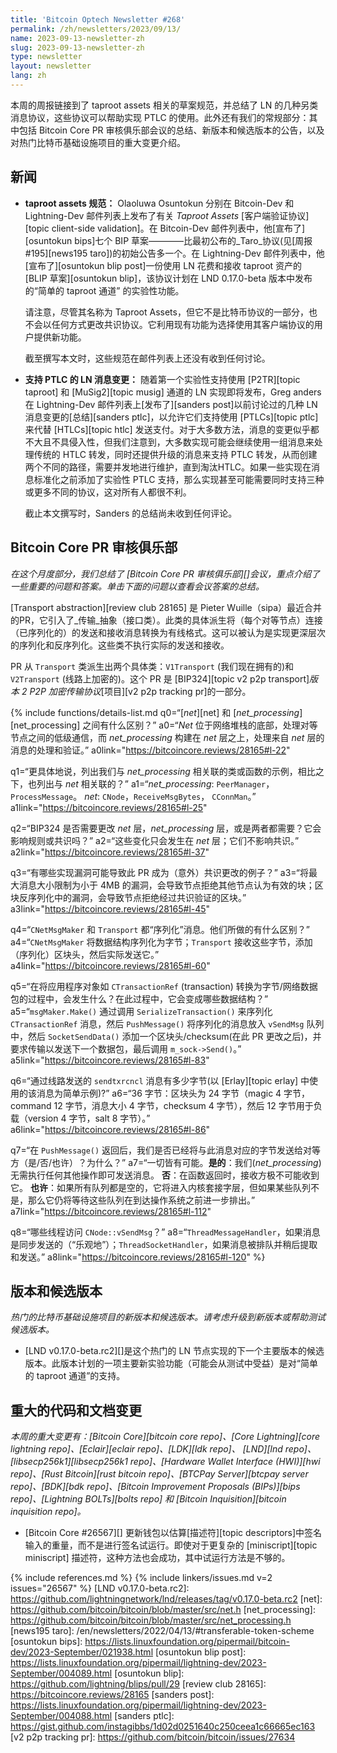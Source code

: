 ```yaml
---
title: 'Bitcoin Optech Newsletter #268'
permalink: /zh/newsletters/2023/09/13/
name: 2023-09-13-newsletter-zh
slug: 2023-09-13-newsletter-zh
type: newsletter
layout: newsletter
lang: zh
---
```

本周的周报链接到了 taproot assets 相关的草案规范，并总结了 LN 的几种另类消息协议，这些协议可以帮助实现 PTLC 的使用。此外还有我们的常规部分：其中包括 Bitcoin Core PR 审核俱乐部会议的总结、新版本和候选版本的公告，以及对热门比特币基础设施项目的重大变更介绍。

## 新闻

- **taproot assets 规范：** Olaoluwa Osuntokun 分别在 Bitcoin-Dev 和 Lightning-Dev 邮件列表上发布了有关 _Taproot Assets_ [客户端验证协议][topic client-side validation]。在 Bitcoin-Dev 邮件列表中，他[宣布了][osuntokun bips]七个 BIP 草案————比最初公布的_Taro_协议(见[周报 #195][news195 taro])的初始公告多一个。在 Lightning-Dev 邮件列表中，他[宣布了][osuntokun blip post]一份使用 LN 花费和接收 taproot 资产的 [BLIP 草案][osuntokun blip]，该协议计划在 LND 0.17.0-beta 版本中发布的“简单的 taproot 通道” 的实验性功能。 

    请注意，尽管其名称为 Taproot Assets，但它不是比特币协议的一部分，也不会以任何方式更改共识协议。它利用现有功能为选择使用其客户端协议的用户提供新功能。

    截至撰写本文时，这些规范在邮件列表上还没有收到任何讨论。

- **支持 PTLC 的 LN 消息变更：** 随着第一个实验性支持使用 [P2TR][topic taproot] 和 [MuSig2][topic musig] 通道的 LN 实现即将发布，Greg anders 在 Lightning-Dev 邮件列表上[发布了][sanders post]以前讨论过的几种 LN 消息变更的[总结][sanders ptlc]，以允许它们支持使用 [PTLCs][topic ptlc] 来代替 [HTLCs][topic htlc] 发送支付。对于大多数方法，消息的变更似乎都不大且不具侵入性，但我们注意到，大多数实现可能会继续使用一组消息来处理传统的 HTLC 转发，同时还提供升级的消息来支持 PTLC 转发，从而创建两个不同的路径，需要并发地进行维护，直到淘汰HTLC。如果一些实现在消息标准化之前添加了实验性 PTLC 支持，那么实现甚至可能需要同时支持三种或更多不同的协议，这对所有人都很不利。

    截止本文撰写时，Sanders 的总结尚未收到任何评论。

## Bitcoin Core PR 审核俱乐部

*在这个月度部分，我们总结了 [Bitcoin Core PR 审核俱乐部][]会议，重点介绍了一些重要的问题和答案。单击下面的问题以查看会议答案的总结。*

[Transport abstraction][review club 28165] 是 Pieter Wuille（sipa）最近合并的PR，它引入了_传输_抽象（接口类）。此类的具体派生将（每个对等节点）连接（已序列化的）的发送和接收消息转换为有线格式。这可以被认为是实现更深层次的序列化和反序列化。这些类不执行实际的发送和接收。

PR 从 `Transport` 类派生出两个具体类：`V1Transport` (我们现在拥有的)和 `V2Transport` (线路上加密的)。这个 PR 是 [BIP324][topic v2 p2p transport]_版本 2 P2P 加密传输协议_[项目][v2 p2p tracking pr]的一部分。

{% include functions/details-list.md
  q0=“[*net*][net] 和 [*net_processing*][net_processing] 之间有什么区别？”
  a0=“*Net* 位于网络堆栈的底部，处理对等节点之间的低级通信，而 *net_processing* 构建在 *net* 层之上，处理来自 *net* 层的消息的处理和验证。”
  a0link="https://bitcoincore.reviews/28165#l-22"

  q1=“更具体地说，列出我们与 *net_processing* 相关联的类或函数的示例，相比之下，也列出与 *net* 相关联的？”
  a1=“*net_processing*: `PeerManager`，`ProcessMessage`。
      *net*: `CNode`，`ReceiveMsgBytes`， `CConnMan`。”
  a1link="https://bitcoincore.reviews/28165#l-25"

  q2=“BIP324 是否需要更改 *net* 层，*net_processing* 层，或是两者都需要？它会影响规则或共识吗？”
  a2=“这些变化只会发生在 *net* 层；它们不影响共识。”
  a2link="https://bitcoincore.reviews/28165#l-37"

  q3=“有哪些实现漏洞可能导致此 PR 成为（意外）共识更改的例子？”
  a3=“将最大消息大小限制为小于 4MB 的漏洞，会导致节点拒绝其他节点认为有效的块；区块反序列化中的漏洞，会导致节点拒绝经过共识验证的区块。”
  a3link="https://bitcoincore.reviews/28165#l-45"

  q4=“`CNetMsgMaker` 和 `Transport` 都“序列化”消息。他们所做的有什么区别？”
  a4=“`CNetMsgMaker` 将数据结构序列化为字节；`Transport` 接收这些字节，添加（序列化）区块头，然后实际发送它。”
  a4link="https://bitcoincore.reviews/28165#l-60"

  q5=“在将应用程序对象如 `CTransactionRef` (transaction) 转换为字节/网络数据包的过程中，会发生什么？在此过程中，它会变成哪些数据结构？”
  a5=“`msgMaker.Make()` 通过调用 `SerializeTransaction()` 来序列化 `CTransactionRef` 消息，然后 `PushMessage()` 将序列化的消息放入 `vSendMsg` 队列中，然后 `SocketSendData()` 添加一个区块头/checksum(在此 PR 更改之后)，并要求传输以发送下一个数据包，最后调用 `m_sock->Send()`。”
  a5link="https://bitcoincore.reviews/28165#l-83"

  q6=“通过线路发送的 `sendtxrcncl` 消息有多少字节(以 [Erlay][topic erlay] 中使用的该消息为简单示例)?”
  a6=“36 字节：区块头为 24 字节（magic 4 字节，command 12 字节，消息大小 4 字节，checksum 4 字节），然后 12 字节用于负载（version 4 字节，salt 8 字节）。”
  a6link="https://bitcoincore.reviews/28165#l-86"

  q7=“在 `PushMessage()` 返回后，我们是否已经将与此消息对应的字节发送给对等方（是/否/也许）？为什么？”
  a7=“一切皆有可能。**是的**：我们(*net_processing*)无需执行任何其他操作即可发送消息。
      **否**：在函数返回时，接收方极不可能收到它。
      **也许**：如果所有队列都是空的，它将进入内核套接字层，但如果某些队列不是，那么它仍将等待这些队列在到达操作系统之前进一步排出。” 
  a7link="https://bitcoincore.reviews/28165#l-112"

  q8=“哪些线程访问 `CNode::vSendMsg`？”
  a8=“`ThreadMessageHandler`，如果消息是同步发送的（“乐观地”）；`ThreadSocketHandler`，如果消息被排队并稍后提取和发送。”
  a8link="https://bitcoincore.reviews/28165#l-120"
%}

## 版本和候选版本

*热门的比特币基础设施项目的新版本和候选版本。请考虑升级到新版本或帮助测试候选版本。*

- [LND v0.17.0-beta.rc2][]是这个热门的 LN 节点实现的下一个主要版本的候选版本。此版本计划的一项主要新实验功能（可能会从测试中受益）是对“简单的 taproot 通道”的支持。

## 重大的代码和文档变更

*本周的重大变更有：[Bitcoin Core][bitcoin core repo]、[Core
Lightning][core lightning repo]、[Eclair][eclair repo]、[LDK][ldk repo]、
[LND][lnd repo]、[libsecp256k1][libsecp256k1 repo]、[Hardware Wallet
Interface (HWI)][hwi repo]、[Rust Bitcoin][rust bitcoin repo]、[BTCPay
Server][btcpay server repo]、[BDK][bdk repo]、[Bitcoin Improvement
Proposals (BIPs)][bips repo]、[Lightning BOLTs][bolts repo] 和
[Bitcoin Inquisition][bitcoin inquisition repo]。*

- [Bitcoin Core #26567][] 更新钱包以估算[描述符][topic descriptors]中签名输入的重量，而不是进行签名试运行。即使对于更复杂的 [miniscript][topic miniscript] 描述符，这种方法也会成功，其中试运行方法是不够的。

{% include references.md %}
{% include linkers/issues.md v=2 issues="26567" %}
[LND v0.17.0-beta.rc2]: https://github.com/lightningnetwork/lnd/releases/tag/v0.17.0-beta.rc2
[net]: https://github.com/bitcoin/bitcoin/blob/master/src/net.h
[net_processing]: https://github.com/bitcoin/bitcoin/blob/master/src/net_processing.h
[news195 taro]: /en/newsletters/2022/04/13/#transferable-token-scheme
[osuntokun bips]: https://lists.linuxfoundation.org/pipermail/bitcoin-dev/2023-September/021938.html
[osuntokun blip post]: https://lists.linuxfoundation.org/pipermail/lightning-dev/2023-September/004089.html
[osuntokun blip]: https://github.com/lightning/blips/pull/29
[review club 28165]: https://bitcoincore.reviews/28165
[sanders post]: https://lists.linuxfoundation.org/pipermail/lightning-dev/2023-September/004088.html
[sanders ptlc]: https://gist.github.com/instagibbs/1d02d0251640c250ceea1c66665ec163
[v2 p2p tracking pr]: https://github.com/bitcoin/bitcoin/issues/27634
